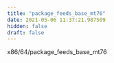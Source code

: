```yaml
---
title: "package_feeds_base_mt76"
date: 2021-05-06 11:37:21.987509
hidden: false
draft: false
---
```


x86/64/package_feeds_base_mt76

